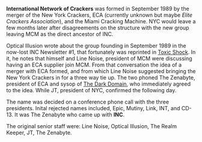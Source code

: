 **International Network of Crackers** was formed in September 1989 by the merger of the New York Crackers, ECA (currently unknown but maybe _Elite Crackers Association_), and the Miami Cracking Machine. NYC would leave a few months later after disagreements on the structure with the new group leaving MCM as the direct ancestor of INC.

Optical Illusion wrote about the group founding in September 1989 in the now-lost INC Newsletter #1, that fortunately was reprinted in [Toxic Shock](/f/ae23ed4). In it, he notes that himself and Line Noise, president of MCM were discussing having an ECA supplier join MCM. From that conversation the idea of a merger with ECA formed, and from which Line Noise suggested bringing the New York Crackers in for a three way tie up. The two phoned The Zenabyte, president of ECA and sysop of [The Dark Domain](https://demozoo.org/bbs/9789/), who immediately agreed to the idea. While JT, president of NYC, confirmed the following day.

The name was decided on a conference phone call with the three presidents. Inital rejected names included, Epic, Mutiny, Link, INT, and CD-13. It was The Zenabyte who came up with **INC**.

The original senior staff were: Line Noise, Optical Illusion, The Realm Keeper, JT, The Zenabyte.